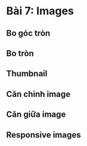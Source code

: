 # Bài 7: Images

## Bo góc tròn

## Bo tròn

## Thumbnail

## Căn chỉnh image

## Căn giữa image

## Responsive images
